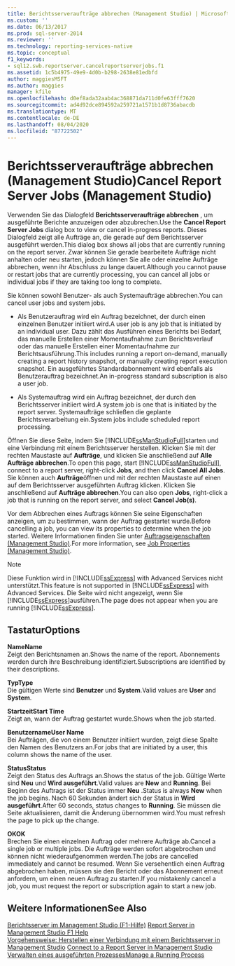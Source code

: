 ```yaml
---
title: Berichtsserveraufträge abbrechen (Management Studio) | Microsoft-Dokumentation
ms.custom: ''
ms.date: 06/13/2017
ms.prod: sql-server-2014
ms.reviewer: ''
ms.technology: reporting-services-native
ms.topic: conceptual
f1_keywords:
- sql12.swb.reportserver.cancelreportserverjobs.f1
ms.assetid: 1c5b4975-49e9-4d0b-b298-2638e81edbfd
author: maggiesMSFT
ms.author: maggies
manager: kfile
ms.openlocfilehash: d0ef8ada32aab4ac368871da711d0fe63fff7620
ms.sourcegitcommit: ad4d92dce894592a259721a1571b1d8736abacdb
ms.translationtype: MT
ms.contentlocale: de-DE
ms.lasthandoff: 08/04/2020
ms.locfileid: "87722502"
---
```

# <a name="cancel-report-server-jobs-management-studio"></a><span data-ttu-id="28327-102">Berichtsserveraufträge abbrechen (Management Studio)</span><span class="sxs-lookup"><span data-stu-id="28327-102">Cancel Report Server Jobs (Management Studio)</span></span>
  <span data-ttu-id="28327-103">Verwenden Sie das Dialogfeld **Berichtsserveraufträge abbrechen** , um ausgeführte Berichte anzuzeigen oder abzubrechen.</span><span class="sxs-lookup"><span data-stu-id="28327-103">Use the **Cancel Report Server Jobs** dialog box to view or cancel in-progress reports.</span></span> <span data-ttu-id="28327-104">Dieses Dialogfeld zeigt alle Aufträge an, die gerade auf dem Berichtsserver ausgeführt werden.</span><span class="sxs-lookup"><span data-stu-id="28327-104">This dialog box shows all jobs that are currently running on the report server.</span></span> <span data-ttu-id="28327-105">Zwar können Sie gerade bearbeitete Aufträge nicht anhalten oder neu starten, jedoch können Sie alle oder einzelne Aufträge abbrechen, wenn ihr Abschluss zu lange dauert.</span><span class="sxs-lookup"><span data-stu-id="28327-105">Although you cannot pause or restart jobs that are currently processing, you can cancel all jobs or individual jobs if they are taking too long to complete.</span></span>  
  
 <span data-ttu-id="28327-106">Sie können sowohl Benutzer- als auch Systemaufträge abbrechen.</span><span class="sxs-lookup"><span data-stu-id="28327-106">You can cancel user jobs and system jobs.</span></span>  
  
-   <span data-ttu-id="28327-107">Als Benutzerauftrag wird ein Auftrag bezeichnet, der durch einen einzelnen Benutzer initiiert wird.</span><span class="sxs-lookup"><span data-stu-id="28327-107">A user job is any job that is initiated by an individual user.</span></span> <span data-ttu-id="28327-108">Dazu zählt das Ausführen eines Berichts bei Bedarf, das manuelle Erstellen einer Momentaufnahme zum Berichtsverlauf oder das manuelle Erstellen einer Momentaufnahme zur Berichtsausführung.</span><span class="sxs-lookup"><span data-stu-id="28327-108">This includes running a report on-demand, manually creating a report history snapshot, or manually creating report execution snapshot.</span></span> <span data-ttu-id="28327-109">Ein ausgeführtes Standardabonnement wird ebenfalls als Benutzerauftrag bezeichnet.</span><span class="sxs-lookup"><span data-stu-id="28327-109">An in-progress standard subscription is also a user job.</span></span>  
  
-   <span data-ttu-id="28327-110">Als Systemauftrag wird ein Auftrag bezeichnet, der durch den Berichtsserver initiiert wird.</span><span class="sxs-lookup"><span data-stu-id="28327-110">A system job is one that is initiated by the report server.</span></span> <span data-ttu-id="28327-111">Systemaufträge schließen die geplante Berichtsverarbeitung ein.</span><span class="sxs-lookup"><span data-stu-id="28327-111">System jobs include scheduled report processing.</span></span>  
  
 <span data-ttu-id="28327-112">Öffnen Sie diese Seite, indem Sie [!INCLUDE[ssManStudioFull](../../includes/ssmanstudiofull-md.md)]starten und eine Verbindung mit einem Berichtsserver herstellen. Klicken Sie mit der rechten Maustaste auf **Aufträge**, und klicken Sie anschließend auf **Alle Aufträge abbrechen**.</span><span class="sxs-lookup"><span data-stu-id="28327-112">To open this page, start [!INCLUDE[ssManStudioFull](../../includes/ssmanstudiofull-md.md)], connect to a report server, right-click **Jobs**, and then click **Cancel All Jobs**.</span></span> <span data-ttu-id="28327-113">Sie können auch **Aufträge**öffnen und mit der rechten Maustaste auf einen auf dem Berichtsserver ausgeführten Auftrag klicken. Klicken Sie anschließend auf **Aufträge abbrechen**.</span><span class="sxs-lookup"><span data-stu-id="28327-113">You can also open **Jobs**, right-click a job that is running on the report server, and select **Cancel Job(s)**.</span></span>  
  
 <span data-ttu-id="28327-114">Vor dem Abbrechen eines Auftrags können Sie seine Eigenschaften anzeigen, um zu bestimmen, wann der Auftrag gestartet wurde.</span><span class="sxs-lookup"><span data-stu-id="28327-114">Before cancelling a job, you can view its properties to determine when the job started.</span></span> <span data-ttu-id="28327-115">Weitere Informationen finden Sie unter [Auftragseigenschaften (Management Studio)](job-properties-management-studio.md).</span><span class="sxs-lookup"><span data-stu-id="28327-115">For more information, see [Job Properties &#40;Management Studio&#41;](job-properties-management-studio.md).</span></span>  
  
> [!NOTE]  
>  <span data-ttu-id="28327-116">Diese Funktion wird in [!INCLUDE[ssExpress](../../includes/ssexpress-md.md)] with Advanced Services nicht unterstützt.</span><span class="sxs-lookup"><span data-stu-id="28327-116">This feature is not supported in [!INCLUDE[ssExpress](../../includes/ssexpress-md.md)] with Advanced Services.</span></span> <span data-ttu-id="28327-117">Die Seite wird nicht angezeigt, wenn Sie [!INCLUDE[ssExpress](../../includes/ssexpress-md.md)]ausführen.</span><span class="sxs-lookup"><span data-stu-id="28327-117">The page does not appear when you are running [!INCLUDE[ssExpress](../../includes/ssexpress-md.md)].</span></span>  
  
## <a name="options"></a><span data-ttu-id="28327-118">Tastatur</span><span class="sxs-lookup"><span data-stu-id="28327-118">Options</span></span>  
 <span data-ttu-id="28327-119">**Name**</span><span class="sxs-lookup"><span data-stu-id="28327-119">**Name**</span></span>  
 <span data-ttu-id="28327-120">Zeigt den Berichtsnamen an.</span><span class="sxs-lookup"><span data-stu-id="28327-120">Shows the name of the report.</span></span> <span data-ttu-id="28327-121">Abonnements werden durch ihre Beschreibung identifiziert.</span><span class="sxs-lookup"><span data-stu-id="28327-121">Subscriptions are identified by their descriptions.</span></span>  
  
 <span data-ttu-id="28327-122">**Typ**</span><span class="sxs-lookup"><span data-stu-id="28327-122">**Type**</span></span>  
 <span data-ttu-id="28327-123">Die gültigen Werte sind **Benutzer** und **System**.</span><span class="sxs-lookup"><span data-stu-id="28327-123">Valid values are **User** and **System**.</span></span>  
  
 <span data-ttu-id="28327-124">**Startzeit**</span><span class="sxs-lookup"><span data-stu-id="28327-124">**Start Time**</span></span>  
 <span data-ttu-id="28327-125">Zeigt an, wann der Auftrag gestartet wurde.</span><span class="sxs-lookup"><span data-stu-id="28327-125">Shows when the job started.</span></span>  
  
 <span data-ttu-id="28327-126">**Benutzername**</span><span class="sxs-lookup"><span data-stu-id="28327-126">**User Name**</span></span>  
 <span data-ttu-id="28327-127">Bei Aufträgen, die von einem Benutzer initiiert wurden, zeigt diese Spalte den Namen des Benutzers an.</span><span class="sxs-lookup"><span data-stu-id="28327-127">For jobs that are initiated by a user, this column shows the name of the user.</span></span>  
  
 <span data-ttu-id="28327-128">**Status**</span><span class="sxs-lookup"><span data-stu-id="28327-128">**Status**</span></span>  
 <span data-ttu-id="28327-129">Zeigt den Status des Auftrags an.</span><span class="sxs-lookup"><span data-stu-id="28327-129">Shows the status of the job.</span></span> <span data-ttu-id="28327-130">Gültige Werte sind **Neu** und **Wird ausgeführt**.</span><span class="sxs-lookup"><span data-stu-id="28327-130">Valid values are **New** and **Running**.</span></span> <span data-ttu-id="28327-131">Bei Beginn des Auftrags ist der Status immer **Neu** .</span><span class="sxs-lookup"><span data-stu-id="28327-131">Status is always **New** when the job begins.</span></span> <span data-ttu-id="28327-132">Nach 60 Sekunden ändert sich der Status in **Wird ausgeführt**.</span><span class="sxs-lookup"><span data-stu-id="28327-132">After 60 seconds, status changes to **Running**.</span></span> <span data-ttu-id="28327-133">Sie müssen die Seite aktualisieren, damit die Änderung übernommen wird.</span><span class="sxs-lookup"><span data-stu-id="28327-133">You must refresh the page to pick up the change.</span></span>  
  
 <span data-ttu-id="28327-134">**OK**</span><span class="sxs-lookup"><span data-stu-id="28327-134">**OK**</span></span>  
 <span data-ttu-id="28327-135">Brechen Sie einen einzelnen Auftrag oder mehrere Aufträge ab.</span><span class="sxs-lookup"><span data-stu-id="28327-135">Cancel a single job or multiple jobs.</span></span> <span data-ttu-id="28327-136">Die Aufträge werden sofort abgebrochen und können nicht wiederaufgenommen werden.</span><span class="sxs-lookup"><span data-stu-id="28327-136">The jobs are cancelled immediately and cannot be resumed.</span></span> <span data-ttu-id="28327-137">Wenn Sie versehentlich einen Auftrag abgebrochen haben, müssen sie den Bericht oder das Abonnement erneut anfordern, um einen neuen Auftrag zu starten.</span><span class="sxs-lookup"><span data-stu-id="28327-137">If you mistakenly cancel a job, you must request the report or subscription again to start a new job.</span></span>  
  
## <a name="see-also"></a><span data-ttu-id="28327-138">Weitere Informationen</span><span class="sxs-lookup"><span data-stu-id="28327-138">See Also</span></span>  
 <span data-ttu-id="28327-139">[Berichtsserver im Management Studio (F1-Hilfe)](report-server-in-management-studio-f1-help.md) </span><span class="sxs-lookup"><span data-stu-id="28327-139">[Report Server in Management Studio F1 Help](report-server-in-management-studio-f1-help.md) </span></span>  
 <span data-ttu-id="28327-140">[Vorgehensweise: Herstellen einer Verbindung mit einem Berichtsserver in Management Studio](connect-to-a-report-server-in-management-studio.md) </span><span class="sxs-lookup"><span data-stu-id="28327-140">[Connect to a Report Server in Management Studio](connect-to-a-report-server-in-management-studio.md) </span></span>  
 [<span data-ttu-id="28327-141">Verwalten eines ausgeführten Prozesses</span><span class="sxs-lookup"><span data-stu-id="28327-141">Manage a Running Process</span></span>](../subscriptions/manage-a-running-process.md)  
  
  
